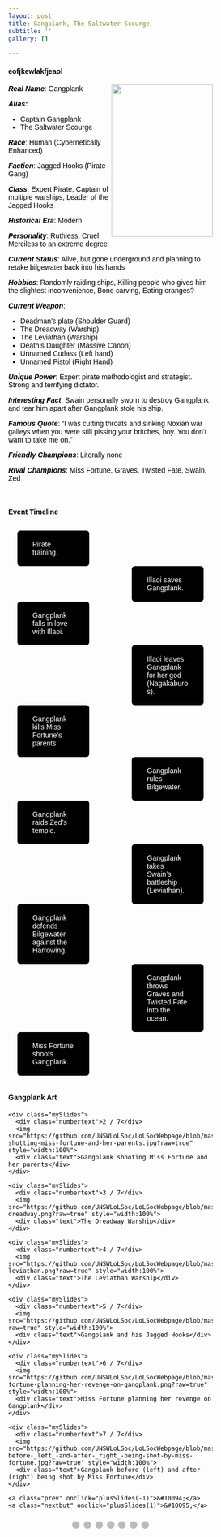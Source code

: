 ```yaml
---
layout: post
title: Gangplank, The Saltwater Scourge
subtitle: ''
gallery: []

---
```

<h4> eofjkewlakfjeaol </h4>
<div>
  <img src="https://github.com/UNSWLoLSoc/LoLSocWebpage/blob/master/uploads/gangplank.png?raw=true" width="200" height="300" style="float:right">
  
  <p> <strong><em>Real Name</em></strong>: Gangplank </p>
  <p><strong><em>Alias:</em></strong></p>
  <ul>
  <li>Captain Gangplank</li>
  <li>The Saltwater Scourge</li>
  </ul>
  
  <p> <strong><em>Race</em></strong>: Human (Cybernetically Enhanced) </p>
  
  <p> <strong><em>Faction</em></strong>: Jagged Hooks (Pirate Gang) </p>
  
  <p> <strong><em>Class</em></strong>: Expert Pirate, Captain of multiple warships, Leader of the Jagged Hooks </p>
  
  <p> <strong><em>Historical Era</em></strong>: Modern</p>
  
  <p> <strong><em>Personality</em></strong>: Ruthless, Cruel, Merciless to an extreme degree </p>
  
  <p><strong><em> Current Status</em></strong>: Alive, but gone underground and planning to retake bilgewater back into his hands </p>
  
  <p> <strong><em>Hobbies</em></strong>: Randomly raiding ships, Killing people who gives him the slightest inconvenience, Bone carving, Eating oranges? </p>
  
  <p> <strong><em>Current Weapon</em></strong>: </p>
  <ul>
  <li>Deadman’s plate (Shoulder Guard)</li>
  <li>The Dreadway (Warship)</li>
  <li>The Leviathan (Warship)</li>
  <li>Death’s Daughter (Massive Canon)</li>
  <li> Unnamed Cutlass (Left hand) </li>
  <li> Unnamed Pistol (Right Hand) </li>
  </ul>
  
  <p> <strong><em>Unique Power</em></strong>: Expert pirate methodologist and strategist. Strong and terrifying dictator.</p>
  
  <p> <strong><em>Interesting Fact</em></strong>: Swain personally sworn to destroy Gangplank and tear him apart after Gangplank stole his ship.</p>
  
  <p> <strong><em>Famous Quote</em></strong>: “I was cutting throats and sinking Noxian war galleys when you were still pissing your britches, boy. You don’t want to take me on.”</p>
  
  <p> <strong><em>Friendly Champions</em></strong>: Literally none </p>
  
  <p> <strong><em>Rival Champions</em></strong>: Miss Fortune, Graves, Twisted Fate, Swain, Zed </p>
  </div>
  <br>
  <h4> Event Timeline </h4>
  <meta name="viewport" content="width=device-width, initial-scale=1.0">
  <style>
    * {
      box-sizing: border-box;
    }
    
    p {
      margin: 10px 0;
    }
  
    body {
      color:black;
      font-family: Helvetica, sans-serif;
    }
  
    #para1 {
      color: white;
    } 
  
    /* The actual timeline (the vertical ruler) */
    .timeline {
      position: relative;
      max-width: 780px;
      margin: 0 auto;
    }
  
    /* The actual timeline (the vertical ruler) */
    .timeline::after {
      content: '';
      position: absolute;
      width: 6px;
      background-color: black;
      top: 0;
      bottom: 0;
      left: 50%;
      margin-left: -3px;
    }
  
    /* Container around content */
    .cont {
      padding: 0px 40px;
      position: relative;
      background-color: inherit;
      width: 55%;
    }
  
    /* The circles on the timeline */
    .cont::after {
      content: '';
      position: absolute;
      width: 25px;
      height: 25px;
      right: -17px;
      background-color: white;
      border: 4px solid #FF9F55;
      top: 15px;
      border-radius: 50%;
      z-index: 1;
    }
  
    /* Place the container to the left */
    .left {
      left: -5.5%;
    }
  
    /* Place the container to the right */
    .right {
      left: 50.5%;
    }
  
    /* Add arrows to the left container (pointing right) */
    .left::before {
      content: " ";
      height: 0;
      position: absolute;
      top: 22px;
      width: 0;
      z-index: 1;
      right: 30px;
      border: medium solid black;
      border-width: 10px 0 10px 10px;
      border-color: transparent transparent transparent black;
    }
  
    /* Add arrows to the right container (pointing left) */
    .right::before {
      content: " ";
      height: 0;
      position: absolute;
      top: 22px;
      width: 0;
      z-index: 1;
      left: 30px;
      border: medium solid black;
      border-width: 10px 10px 10px 0;
      border-color: transparent black transparent transparent;
    }
  
    /* Fix the circle for containers on the right side */
    .right::after {
      left: -16px;
    }
  
    /* The actual content */
    .content {
      padding: 5px 30px;
      background-color:black;
      position: relative;
      border-radius: 6px;
    }
  
    /* Media queries - Responsive timeline on screens less than 600px wide */
    @media screen and (max-width: 600px) {
      /* Place the timelime to the left */
      .timeline::after {
        left: 30px;
      }
  
  
      /* Full-width containers */
      .cont {
        width: 100%;
        padding-left: 70px;
        padding-right: 25px;
      }
  
      /* Make sure that all arrows are pointing leftwards */
      .cont::before {
        left: 60px;
        border: medium solid white;
        border-width: 10px 10px 10px 0;
        border-color: transparent white transparent transparent;
      }
  
      /* Make sure all circles are at the same spot */
      .left::after, .right::after {
        left: 15px;
        
      }
  
      /* Make all right containers behave like the left ones */
      .right {
        left: 0%;
      }
       .left {
        left: 0%;
      }
    }
  </style>
  
  <style>
    * {box-sizing: border-box}
    body {font-family: Verdana, sans-serif; margin:0}
    .mySlides {display: none}
    img {vertical-align: middle;}
  
    /* Slideshow container */
    .slideshow-container {
      max-width: 1000px;
      position: relative;
      margin: auto;
    }
  
    /* Next & previous buttons */
    .prev, .nextbut {
      cursor: pointer;
      position: absolute;
      top: 50%;
      width: auto;
      padding: 16px;
      margin-top: -22px;
      color: white;
      font-weight: bold;
      font-size: 18px;
      transition: 0.6s ease;
      border-radius: 0 3px 3px 0;
      user-select: none;
    }
  
    /* Position the "next button" to the right */
    .nextbut {
      right: 0;
      border-radius: 3px 0 0 3px;
    }
  
    /* On hover, add a black background color with a little bit see-through */
    .prev:hover, .nextbut:hover {
      background-color: rgba(0,0,0,0.8);
    }
  
    /* Caption text */
    .text {
      color: #f2f2f2;
      font-size: 15px;
      padding: 8px 12px;
      position: absolute;
      bottom: 8px;
      width: 100%;
      text-align: center;
    }
  
    /* Number text (1/3 etc) */
    .numbertext {
      color: #f2f2f2;
      font-size: 12px;
      padding: 8px 12px;
      position: absolute;
      top: 0;
    }
  
    /* The dots/bullets/indicators */
    .dot {
      cursor: pointer;
      height: 15px;
      width: 15px;
      margin: 0 2px;
      background-color: #bbb;
      border-radius: 50%;
      display: inline-block;
      transition: background-color 0.6s ease;
    }
  
    .active, .dot:hover {
      background-color: #717171;
    }
  
    /* Fading animation */
    .fade {
      -webkit-animation-name: fade;
      -webkit-animation-duration: 1.5s;
      animation-name: fade;
      animation-duration: 1.5s;
    }
  
    @-webkit-keyframes fade {
      from {opacity: .4} 
      to {opacity: 1}
    }
  
    @keyframes fade {
      from {opacity: .4} 
      to {opacity: 1}
    }
  
    /* On smaller screens, decrease text size */
    @media only screen and (max-width: 300px) {
      .prev, .nextbut,.text {font-size: 11px}
    }
  </style>
  
  <div id="para1" class="timeline" style="padding-top: 10px;">
    <div class="cont left">
      <div class="content">
        <p >Pirate training.</p>
      </div>
    </div>
    <div class="cont right">
      <div class="content">
        <p>Illaoi saves Gangplank.</p>
      </div>
    </div>
    <div class="cont left">
      <div class="content">
        <p>Gangplank falls in love with Illaoi.</p>
      </div>
    </div>
    <div class="cont right">
      <div class="content">
        <p>Illaoi leaves Gangplank for her god (Nagakaburos).</p>
      </div>
    </div>
    <div class="cont left">
      <div class="content">
        <p>Gangplank kills Miss Fortune’s parents.</p>
      </div>
    </div>
    <div class="cont right">
      <div class="content">
        <p>Gangplank rules Bilgewater.</p>
      </div>
    </div>
    <div class="cont left">
      <div class="content">
        <p>Gangplank raids Zed’s temple.</p>
      </div>
    </div>
    <div class="cont right">
      <div class="content">
        <p>Gangplank takes Swain’s battleship (Leviathan).</p>
      </div>
    </div>
    <div class="cont left">
      <div class="content">
        <p>Gangplank defends Bilgewater against the Harrowing.</p>
      </div>
    </div>
    <div class="cont right">
      <div class="content">
        <p>Gangplank throws Graves and Twisted Fate into the ocean.</p>
      </div>
    </div>
    <div class="cont left">
      <div class="content">
        <p>Miss Fortune shoots Gangplank.</p>
      </div>
    </div>
  </div>
  <br>
  <h4> Gangplank Art </h4>
  <meta name="viewport" content="width=device-width, initial-scale=1">
  
  <div class="slideshow-container">
    <div class="mySlides">
      <div class="numbertext">1 / 7</div>
      <img src="https://github.com/UNSWLoLSoc/LoLSocWebpage/blob/master/uploads/young-gangplank-saved-by-illaoi.png?raw=true" style="width:100%">
      <div class="text">Young Gangplank saved by Illaoi</div>
    </div>
  
    <div class="mySlides">
      <div class="numbertext">2 / 7</div>
      <img src="https://github.com/UNSWLoLSoc/LoLSocWebpage/blob/master/uploads/gangplank-shotting-miss-fortune-and-her-parents.jpg?raw=true" style="width:100%">
      <div class="text">Gangplank shooting Miss Fortune and her parents</div>
    </div>
  
    <div class="mySlides">
      <div class="numbertext">3 / 7</div>
      <img src="https://github.com/UNSWLoLSoc/LoLSocWebpage/blob/master/uploads/the-dreadway.png?raw=true" style="width:100%">
      <div class="text">The Dreadway Warship</div>
    </div>
  
    <div class="mySlides">
      <div class="numbertext">4 / 7</div>
      <img src="https://github.com/UNSWLoLSoc/LoLSocWebpage/blob/master/uploads/the-leviathan.png?raw=true" style="width:100%">
      <div class="text">The Leviathan Warship</div>
    </div>
  
    <div class="mySlides">
      <div class="numbertext">5 / 7</div>
      <img src="https://github.com/UNSWLoLSoc/LoLSocWebpage/blob/master/uploads/gangplank_and_his_jagged_hooks.jpg?raw=true" style="width:100%">
      <div class="text">Gangplank and his Jagged Hooks</div>
    </div>
  
    <div class="mySlides">
      <div class="numbertext">6 / 7</div>
      <img src="https://github.com/UNSWLoLSoc/LoLSocWebpage/blob/master/uploads/miss-fortune-planning-her-revenge-on-gangplank.png?raw=true" style="width:100%">
      <div class="text">Miss Fortune planning her revenge on Gangplank</div>
    </div>
  
    <div class="mySlides">
      <div class="numbertext">7 / 7</div>
      <img src="https://github.com/UNSWLoLSoc/LoLSocWebpage/blob/master/uploads/gangplank-before-_left_-and-after-_right_-being-shot-by-miss-fortune.jpg?raw=true" style="width:100%">
      <div class="text">Gangplank before (left) and after (right) being shot by Miss Fortune</div>
    </div>
  
    <a class="prev" onclick="plusSlides(-1)">&#10094;</a>
    <a class="nextbut" onclick="plusSlides(1)">&#10095;</a>
  </div>
  
  <div style="text-align:center; padding-top: 10px;">
      <span class="dot" onclick="currentSlide(1)"></span> 
      <span class="dot" onclick="currentSlide(2)"></span> 
      <span class="dot" onclick="currentSlide(3)"></span> 
      <span class="dot" onclick="currentSlide(4)"></span> 
      <span class="dot" onclick="currentSlide(5)"></span> 
      <span class="dot" onclick="currentSlide(6)"></span> 
      <span class="dot" onclick="currentSlide(7)"></span> 
  </div>
  
  <script>
  var slideIndex = 1;
  showSlides(slideIndex);
  
  function plusSlides(n) {
    showSlides(slideIndex += n);
  }
  
  function currentSlide(n) {
    showSlides(slideIndex = n);
  }
  
  function showSlides(n) {
    var i;
    var slides = document.getElementsByClassName("mySlides");
    var dots = document.getElementsByClassName("dot");
    if (n > slides.length) {slideIndex = 1}    
    if (n < 1) {slideIndex = slides.length}
    for (i = 0; i < slides.length; i++) {
        slides[i].style.display = "none";  
    }
    for (i = 0; i < dots.length; i++) {
        dots[i].className = dots[i].className.replace(" active", "");
    }
    slides[slideIndex-1].style.display = "block";  
    dots[slideIndex-1].className += " active";
  }
  </script>
  

